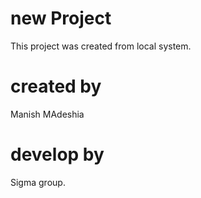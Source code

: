 # new Project
This project was created from local system.

# created by
Manish MAdeshia

# develop by 
Sigma group.
